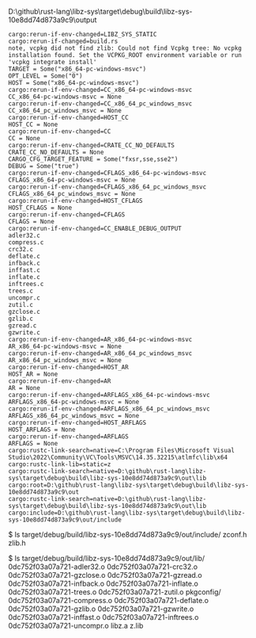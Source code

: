 D:\github\rust-lang\libz-sys\target\debug\build\libz-sys-10e8dd74d873a9c9\output

```
cargo:rerun-if-env-changed=LIBZ_SYS_STATIC
cargo:rerun-if-changed=build.rs
note, vcpkg did not find zlib: Could not find Vcpkg tree: No vcpkg installation found. Set the VCPKG_ROOT environment variable or run 'vcpkg integrate install'
TARGET = Some("x86_64-pc-windows-msvc")
OPT_LEVEL = Some("0")
HOST = Some("x86_64-pc-windows-msvc")
cargo:rerun-if-env-changed=CC_x86_64-pc-windows-msvc
CC_x86_64-pc-windows-msvc = None
cargo:rerun-if-env-changed=CC_x86_64_pc_windows_msvc
CC_x86_64_pc_windows_msvc = None
cargo:rerun-if-env-changed=HOST_CC
HOST_CC = None
cargo:rerun-if-env-changed=CC
CC = None
cargo:rerun-if-env-changed=CRATE_CC_NO_DEFAULTS
CRATE_CC_NO_DEFAULTS = None
CARGO_CFG_TARGET_FEATURE = Some("fxsr,sse,sse2")
DEBUG = Some("true")
cargo:rerun-if-env-changed=CFLAGS_x86_64-pc-windows-msvc
CFLAGS_x86_64-pc-windows-msvc = None
cargo:rerun-if-env-changed=CFLAGS_x86_64_pc_windows_msvc
CFLAGS_x86_64_pc_windows_msvc = None
cargo:rerun-if-env-changed=HOST_CFLAGS
HOST_CFLAGS = None
cargo:rerun-if-env-changed=CFLAGS
CFLAGS = None
cargo:rerun-if-env-changed=CC_ENABLE_DEBUG_OUTPUT
adler32.c
compress.c
crc32.c
deflate.c
infback.c
inffast.c
inflate.c
inftrees.c
trees.c
uncompr.c
zutil.c
gzclose.c
gzlib.c
gzread.c
gzwrite.c
cargo:rerun-if-env-changed=AR_x86_64-pc-windows-msvc
AR_x86_64-pc-windows-msvc = None
cargo:rerun-if-env-changed=AR_x86_64_pc_windows_msvc
AR_x86_64_pc_windows_msvc = None
cargo:rerun-if-env-changed=HOST_AR
HOST_AR = None
cargo:rerun-if-env-changed=AR
AR = None
cargo:rerun-if-env-changed=ARFLAGS_x86_64-pc-windows-msvc
ARFLAGS_x86_64-pc-windows-msvc = None
cargo:rerun-if-env-changed=ARFLAGS_x86_64_pc_windows_msvc
ARFLAGS_x86_64_pc_windows_msvc = None
cargo:rerun-if-env-changed=HOST_ARFLAGS
HOST_ARFLAGS = None
cargo:rerun-if-env-changed=ARFLAGS
ARFLAGS = None
cargo:rustc-link-search=native=C:\Program Files\Microsoft Visual Studio\2022\Community\VC\Tools\MSVC\14.35.32215\atlmfc\lib\x64
cargo:rustc-link-lib=static=z
cargo:rustc-link-search=native=D:\github\rust-lang\libz-sys\target\debug\build\libz-sys-10e8dd74d873a9c9\out\lib
cargo:root=D:\github\rust-lang\libz-sys\target\debug\build\libz-sys-10e8dd74d873a9c9\out
cargo:rustc-link-search=native=D:\github\rust-lang\libz-sys\target\debug\build\libz-sys-10e8dd74d873a9c9\out\lib
cargo:include=D:\github\rust-lang\libz-sys\target\debug\build\libz-sys-10e8dd74d873a9c9\out/include
```

$ ls target/debug/build/libz-sys-10e8dd74d873a9c9/out/include/
zconf.h  zlib.h

$ ls target/debug/build/libz-sys-10e8dd74d873a9c9/out/lib/
0dc752f03a07a721-adler32.o   0dc752f03a07a721-crc32.o    0dc752f03a07a721-gzclose.o  0dc752f03a07a721-gzread.o   0dc752f03a07a721-infback.o  0dc752f03a07a721-inflate.o   0dc752f03a07a721-trees.o    0dc752f03a07a721-zutil.o  pkgconfig/
0dc752f03a07a721-compress.o  0dc752f03a07a721-deflate.o  0dc752f03a07a721-gzlib.o    0dc752f03a07a721-gzwrite.o  0dc752f03a07a721-inffast.o  0dc752f03a07a721-inftrees.o  0dc752f03a07a721-uncompr.o  libz.a                    z.lib
